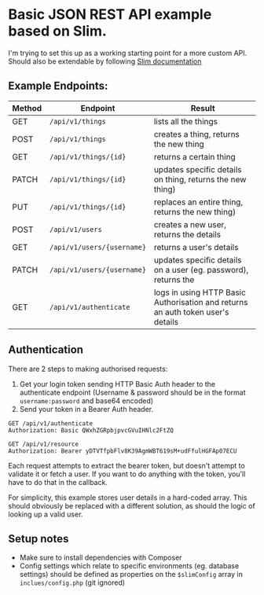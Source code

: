 # Basic JSON REST API example based on Slim.

I'm trying to set this up as a working starting point for a more custom API. Should also be extendable by following [Slim documentation](https://www.slimframework.com/docs/)

## Example Endpoints:

Method | Endpoint | Result
--- | --- | ---
GET | `/api/v1/things` | lists all the things
POST | `/api/v1/things` | creates a thing, returns the new thing
GET | `/api/v1/things/{id}` | returns a certain thing
PATCH | `/api/v1/things/{id}` | updates specific details on  thing, returns the new thing)
PUT | `/api/v1/things/{id}` | replaces an entire thing, returns the new thing)
POST | `/api/v1/users` | creates a new user, returns the details
GET | `/api/v1/users/{username}` | returns a user's details
PATCH | `/api/v1/users/{username}` | updates specific details on a user (eg. password), returns the
GET | `/api/v1/authenticate` | logs in using HTTP Basic Authorisation and returns an auth token user's details

## Authentication

There are 2 steps to making authorised requests:

1. Get your login token sending HTTP Basic Auth header to the authenticate endpoint (Username & password should be in the format `username:password` and base64 encoded)
2. Send your token in a Bearer Auth header.
```
GET /api/v1/authenticate
Authorization: Basic QWxhZGRpbjpvcGVuIHNlc2FtZQ

GET /api/v1/resource
Authorization: Bearer yDTVTfpbFlv8K39AgmWBT619sM+udFfulHGFAp07ECU
```

Each request attempts to extract the bearer token, but doesn't attempt to validate it or fetch a user. If you want to do anything with the token, you'll have to do that in the callback.

For simplicity, this example stores user details in a hard-coded array. This should obviously be replaced with a different solution, as should the logic of looking up a valid user.


## Setup notes

* Make sure to install dependencies with Composer
* Config settings which relate to specific environments (eg. database settings) should be defined as properties on the `$slimConfig` array in `inclues/config.php` (git ignored)
